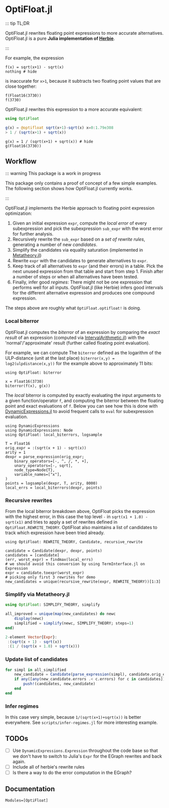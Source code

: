 # OptiFloat.jl

::: tip TL;DR

OptiFloat.jl rewrites floating point expressions to more accurate alternatives.
OptiFloat.jl is a pure **Julia implementation of [Herbie](https://herbie.uwplse.org/)**.

:::

For example, the expression

```@example sqrtexample
f(x) = sqrt(x+1) - sqrt(x)
nothing # hide
```

is inaccurate for `x>1`, because it subtracts two floating point values
that are close together:

```@repl sqrtexample
f(Float16(3730))
f(3730)
```

OptiFloat.jl rewrites this expression to a more accurate equivalent:
```julia
using OptiFloat

g(x) = @optifloat sqrt(x+1)-sqrt(x) x=0:1.79e308
> 1 / (sqrt(x+1) + sqrt(x))
```

```@repl sqrtexample
g(x) = 1 / (sqrt(x+1) + sqrt(x)) # hide
g(Float16(3730))
```




## Workflow

::: warning This package is a work in progress

This package only contains a proof of concept of a few simple examples.
The following section shows how OptiFloat.jl currently works.

:::


OptiFloat.jl implements the Herbie approach to floating point expression optimization:

1. Given an initial expression `expr`, compute the _local error_ of every subexpression and pick the subexpression `sub_expr` with the worst error for further analysis.
2. Recursively rewrite the `sub_expr` based on a _set of rewrite rules_, generating a number of new _candidates_.
3. Simplify the candidates via equality saturation (implemented in [Metatheory.jl](https://github.com/JuliaSymbolics/Metatheory.jl))
4. Rewrite `expr` with the candidates to generate alternatives to `expr`.
5. Keep track of all alternatives to `expr` (and their errors) in a table. Pick the next unused expression from that table and start from step 1. Finish after a number of steps or when all alternatives have been tested.
6. Finally, infer good _regimes_: There might not be one expression that performs well for all inputs. OptiFloat.jl (like Herbie) infers good intervals for the different alternative expression and produces one compound expression.

The steps above are roughly what `OptiFloat.optifloat!` is doing.


### Local biterror

OptiFloat.jl computes the _biterror_ of an expression by comparing the _exact
result_ of an expression (computed via
[IntervalArithmetic.jl](https://github.com/JuliaIntervals/IntervalArithmetic.jl))
with the 'normal'/'approximate' result (further called floating point evaluation).

For example, we can compute The `biterror` defined as the logarithm of the
ULP-distance (unit at the last place) `biterror(x,y) = log2(ulpdistance(x,y))`
for the example above to approximately 11 bits:

```@repl sqrtexample
using OptiFloat: biterror

x = Float16(3730)
biterror(f(x), g(x))
```

The _local_ biterror is computed by exactly evaluating the input arguments to a
given function/operator `f`, and computing the biterror between the floating point and exact evaluations of `f`. Below you can see how this is done with [DynamicExpressions.jl](https://github.com/SymbolicML/DynamicExpressions.jl) to avoid frequent calls to `eval` for subexpression evaluation.

```@example sqrtexample
using DynamicExpressions
using DynamicExpressions: Node
using OptiFloat: local_biterrors, logsample

T = Float16
orig_expr = :(sqrt(x + 1) - sqrt(x))
arity = 1
dexpr = parse_expression(orig_expr;
    binary_operators=[-, ^, /, *, +],
    unary_operators=[-, sqrt],
    node_type=Node{T},
    variable_names=["x"],
)
points = logsample(dexpr, T, arity, 8000)
local_errs = local_biterrors(dexpr, points)
```

### Recursive rewrites

From the local biterror breakdown above, OptiFloat picks the expression with the
highest error, in this case the top level `-` in `sqrt(x1 + 1.0) - sqrt(x1)` and
tries to apply a set of rewrites defined in `OptiFloat.REWRITE_THEORY`. OptiFloat
also maintains a list of candidates to track which expression have been tried
already.

```@example sqrtexample
using OptiFloat: REWRITE_THEORY, Candidate, recursive_rewrite

candidate = Candidate(dexpr, dexpr, points)
candidates = [candidate]
(err, worst_expr) = findmax(local_errs)
# we should avoid this conversion by using TermInterface.jl on Expression
expr = candidate.toexpr(worst_expr)
# picking only first 3 rewrites for demo
new_candidates = unique(recursive_rewrite(expr, REWRITE_THEORY))[1:3]
```

### Simplify via Metatheory.jl

```julia
using OptiFloat: SIMPLIFY_THEORY, simplify

all_improved = unique(map(new_candidates) do newc
    display(newc)
    simplified = simplify(newc, SIMPLIFY_THEORY; steps=1)
end)

2-element Vector{Expr}:
 :(sqrt(x + 1) - sqrt(x))
 :(1 / (sqrt(x + 1.0) + sqrt(x)))
```

### Update list of candidates

```julia
for simpl in all_simplified
    new_candidate = Candidate(parse_expression(simpl), candidate.orig_expr, points)
    if any([any(new_candidate.errors .< c.errors) for c in candidates])
        push!(candidates, new_candidate)
    end
end
```

### Infer regimes

In this case very simple, because `1/(sqrt(x+1)+sqrt(x))` is better everywhere. See `scripts/infer-regimes.jl` for more interesting example.


## TODOs

- [ ] Use `DynamicExpressions.Expression` throughout the code base so that we don't have to switch to Julia's `Expr` for the EGraph rewrites and back again.
- [ ] Include all of herbie's rewrite rules
- [ ] Is there a way to do the error computation in the EGraph?

## Documentation

```@autodocs
Modules=[OptiFloat]
```

